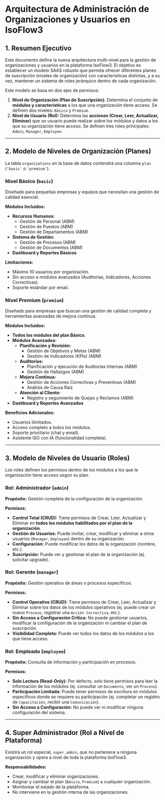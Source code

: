 # Arquitectura de Administración de Organizaciones y Usuarios en IsoFlow3

## 1. Resumen Ejecutivo

Este documento define la nueva arquitectura multi-nivel para la gestión de organizaciones y usuarios en la plataforma IsoFlow3. El objetivo es establecer un modelo SAAS robusto que permita ofrecer diferentes planes de suscripción (niveles de organización) con características distintas, y a su vez, mantener un sistema de roles jerárquico dentro de cada organización.

Este modelo se basa en dos ejes de permisos:

1.  **Nivel de Organización (Plan de Suscripción):** Determina el conjunto de **módulos y características** a los que una organización tiene acceso. Se definen dos niveles: `Básico` y `Premium`.
2.  **Nivel de Usuario (Rol):** Determina las **acciones (Crear, Leer, Actualizar, Eliminar)** que un usuario puede realizar sobre los módulos y datos a los que su organización tiene acceso. Se definen tres roles principales: `Admin`, `Manager`, `Employee`.

---

## 2. Modelo de Niveles de Organización (Planes)

La tabla `organizations` en la base de datos contendrá una columna `plan` (`'basic'` o `'premium'`).

### Nivel Básico (`basic`)

Diseñado para pequeñas empresas y equipos que necesitan una gestión de calidad esencial.

**Módulos Incluidos:**
- **Recursos Humanos:**
  - Gestión de Personal (ABM)
  - Gestión de Puestos (ABM)
  - Gestión de Departamentos (ABM)
- **Sistema de Gestión:**
  - Gestión de Procesos (ABM)
  - Gestión de Documentos (ABM)
- **Dashboard y Reportes Básicos**

**Limitaciones:**
- Máximo 10 usuarios por organización.
- Sin acceso a módulos avanzados (Auditorías, Indicadores, Acciones Correctivas).
- Soporte estándar por email.

### Nivel Premium (`premium`)

Diseñado para empresas que buscan una gestión de calidad completa y herramientas avanzadas de mejora continua.

**Módulos Incluidos:**
- **Todos los módulos del plan Básico.**
- **Módulos Avanzados:**
  - **Planificación y Revisión:**
    - Gestión de Objetivos y Metas (ABM)
    - Gestión de Indicadores (KPIs) (ABM)
  - **Auditorías:**
    - Planificación y ejecución de Auditorías Internas (ABM)
    - Gestión de Hallazgos (ABM)
  - **Mejora Continua:**
    - Gestión de Acciones Correctivas y Preventivas (ABM)
    - Análisis de Causa Raíz
  - **Atención al Cliente:**
    - Registro y seguimiento de Quejas y Reclamos (ABM)
- **Dashboard y Reportes Avanzados**

**Beneficios Adicionales:**
- Usuarios ilimitados.
- Acceso completo a todos los módulos.
- Soporte prioritario (chat y email).
- Asistente ISO con IA (funcionalidad completa).

---

## 3. Modelo de Niveles de Usuario (Roles)

Los roles definen los permisos *dentro* de los módulos a los que la organización tiene acceso según su plan.

### Rol: Administrador (`admin`)

**Propósito:** Gestión completa de la configuración de la organización.

**Permisos:**
- **Control Total (CRUD):** Tiene permisos de Crear, Leer, Actualizar y Eliminar en **todos los módulos habilitados por el plan de la organización**.
- **Gestión de Usuarios:** Puede invitar, crear, modificar y eliminar a otros usuarios (`Manager`, `Employee`) dentro de su organización.
- **Configuración:** Puede modificar los datos de la organización (nombre, etc.).
- **Suscripción:** Puede ver y gestionar el plan de la organización (ej. solicitar upgrade).

### Rol: Gerente (`manager`)

**Propósito:** Gestión operativa de áreas o procesos específicos.

**Permisos:**
- **Control Operativo (CRUD):** Tiene permisos de Crear, Leer, Actualizar y Eliminar sobre los datos de los módulos operativos (ej. puede crear un nuevo `Proceso`, registrar una `Acción Correctiva`, etc.).
- **Sin Acceso a Configuración Crítica:** No puede gestionar usuarios, modificar la configuración de la organización ni cambiar el plan de suscripción.
- **Visibilidad Completa:** Puede ver todos los datos de los módulos a los que tiene acceso.

### Rol: Empleado (`employee`)

**Propósito:** Consulta de información y participación en procesos.

**Permisos:**
- **Solo Lectura (Read-Only):** Por defecto, solo tiene permisos para leer la información de los módulos (ej. consultar un `Documento`, ver un `Proceso`).
- **Participación Limitada:** Puede tener permisos de escritura en módulos específicos donde se requiere su participación (ej. completar un registro de `Capacitación`, recibir una `Comunicación`).
- **Sin Acceso a Configuración:** No puede ver ni modificar ninguna configuración del sistema.

---

## 4. Super Administrador (Rol a Nivel de Plataforma)

Existirá un rol especial, `super_admin`, que no pertenece a ninguna organización y opera a nivel de toda la plataforma IsoFlow3.

**Responsabilidades:**
- Crear, modificar y eliminar organizaciones.
- Asignar y cambiar el plan (`Básico`, `Premium`) a cualquier organización.
- Monitorear el estado de la plataforma.
- No interviene en la gestión interna de las organizaciones.
